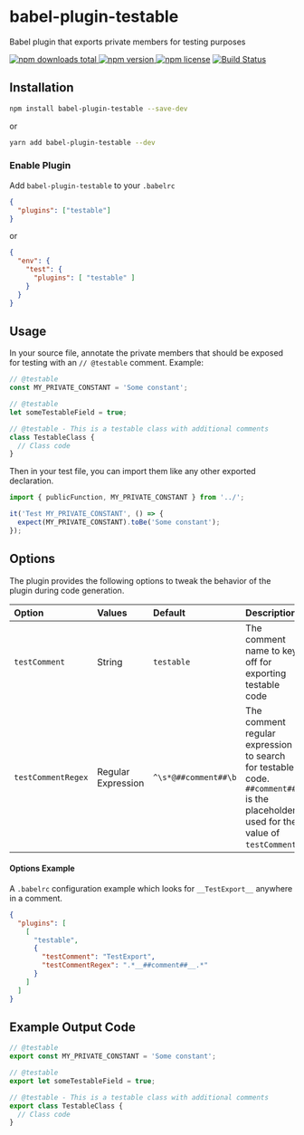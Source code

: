 # babel-plugin-testable

Babel plugin that exports private members for testing purposes

[![npm downloads total](https://img.shields.io/npm/dt/babel-plugin-testable.svg) ![npm version](https://img.shields.io/npm/v/babel-plugin-testable.svg) ![npm license](https://img.shields.io/npm/l/babel-plugin-testable.svg)](https://www.npmjs.com/package/babel-plugin-testable) [![Build Status](https://travis-ci.com/JetClosing/babel-plugin-testable.svg?branch=master)](https://travis-ci.com/JetClosing/babel-plugin-testable)

## Installation

```sh
npm install babel-plugin-testable --save-dev
```
or
```sh
yarn add babel-plugin-testable --dev
```

### Enable Plugin

Add `babel-plugin-testable` to your `.babelrc`

```json
{
  "plugins": ["testable"]
}
```
or 
```json
{
  "env": {
    "test": {
      "plugins": [ "testable" ]
    }
  }
}
```

## Usage

In your source file, annotate the private members that should be exposed for testing with an `// @testable` comment. Example:

```javascript
// @testable
const MY_PRIVATE_CONSTANT = 'Some constant';

// @testable
let someTestableField = true;

// @testable - This is a testable class with additional comments
class TestableClass {
  // Class code
}
```

Then in your test file, you can import them like any other exported 
declaration.

```javascript
import { publicFunction, MY_PRIVATE_CONSTANT } from '../';

it('Test MY_PRIVATE_CONSTANT', () => {
  expect(MY_PRIVATE_CONSTANT).toBe('Some constant');
});
```

## Options

The plugin provides the following options to tweak the behavior of the plugin during code generation.

| Option | Values | Default | Description  |
| :--- | :--- | :--- | :--- |
| `testComment` | String | `testable` | The comment name to key off for exporting testable code |
| `testCommentRegex` | Regular Expression | `^\s*@##comment##\b` | The comment regular expression to search for testable code. `##comment##` is the placeholder used for the value of `testComment`. |

#### Options Example

A `.babelrc` configuration example which looks for `__TestExport__` anywhere in a comment.

```json
{
  "plugins": [
    [ 
      "testable", 
      {
        "testComment": "TestExport",
        "testCommentRegex": ".*__##comment##__.*"
      }
    ]
  ]
}
```

## Example Output Code

```javascript
// @testable
export const MY_PRIVATE_CONSTANT = 'Some constant';

// @testable
export let someTestableField = true;

// @testable - This is a testable class with additional comments
export class TestableClass {
  // Class code
}
```
